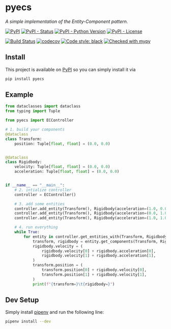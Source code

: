 # pyecs
_A simple implementation of the Entity-Component pattern._

[![PyPI](https://img.shields.io/pypi/v/pyecs)](https://pypi.org/project/pyecs)
[![PyPI - Status](https://img.shields.io/pypi/status/pyecs)](https://pypi.org/project/pyecs)
[![PyPI - Python Version](https://img.shields.io/pypi/pyversions/pyecs)](https://pypi.org/project/pyecs)
[![PyPI - License](https://img.shields.io/pypi/l/pyecs)](https://opensource.org/licenses/MIT)

[![Build Status](https://travis-ci.org/tim-fi/pyecs.svg?branch=master)](https://travis-ci.org/tim-fi/pyecs)
[![codecov](https://codecov.io/gh/tim-fi/pyecs/branch/master/graph/badge.svg)](https://codecov.io/gh/tim-fi/pyecs)
[![Code style: black](https://img.shields.io/badge/code%20style-black-000000.svg)](https://github.com/psf/black)
[![Checked with mypy](http://www.mypy-lang.org/static/mypy_badge.svg)](http://mypy-lang.org/)

## Install
This project is available on [PyPI](https://pypi.org/project/pyecs) so you can simply install it via
```sh
pip install pyecs
```

## Example
```python
from dataclasses import dataclass
from typing import Tuple

from pyecs import ECController

# 1. build your components
@dataclass
class Transform:
    position: Tuple[float, float] = (0.0, 0.0)


@dataclass
class Rigidbody:
    velocity: Tuple[float, float] = (0.0, 0.0)
    acceleration: Tuple[float, float] = (0.0, 0.0)


if __name__ == "__main__":
    # 2. intialize controller
    controller = ECController()

    # 3. add some entities
    controller.add_entity(Transform(), Rigidbody(acceleration=(1.0, 0.0)))
    controller.add_entity(Transform(), Rigidbody(acceleration=(0.0, 1.0)))
    controller.add_entity(Transform(), Rigidbody(acceleration=(1.0, 1.0)))

    # 4. run everything
    while True:
        for entity in controller.get_entities_with(Transform, Rigidbody):
            transform, rigidbody = entity.get_components(Transform, Rigidbody)
            rigidbody.velocity = (
                rigidbody.velocity[0] + rigidbody.acceleration[0],
                rigidbody.velocity[1] + rigidbody.acceleration[1],
            )
            transform.position = (
                transform.position[0] + rigidbody.velocity[0],
                transform.position[1] + rigidbody.velocity[1],
            )
            print(f"{transform=}\t{rigidbody=}")
```


## Dev Setup
Simply install [pipenv](https://docs.pipenv.org/en/latest/) and run the following line:
```sh
pipenv install --dev
```
